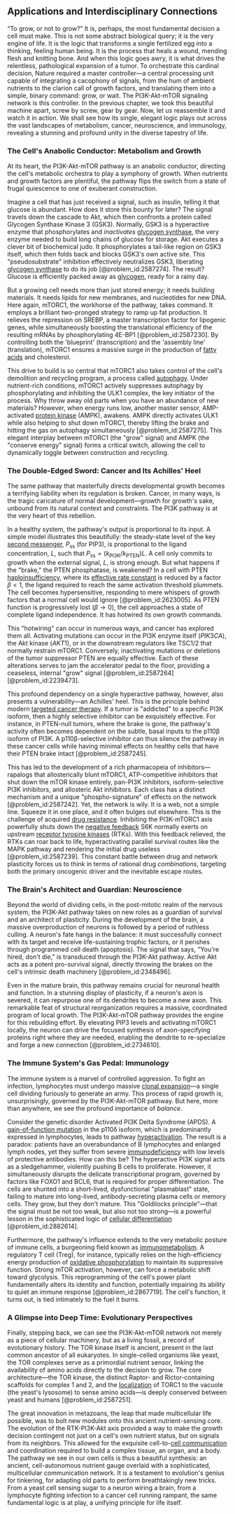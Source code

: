 ## Applications and Interdisciplinary Connections

“To grow, or not to grow?” It is, perhaps, the most fundamental decision a cell must make. This is not some abstract biological query; it is the very engine of life. It is the logic that transforms a single fertilized egg into a thinking, feeling human being. It is the process that heals a wound, mending flesh and knitting bone. And when this logic goes awry, it is what drives the relentless, pathological expansion of a tumor. To orchestrate this cardinal decision, Nature required a master controller—a central processing unit capable of integrating a cacophony of signals, from the hum of ambient nutrients to the clarion call of growth factors, and translating them into a simple, binary command: grow, or wait. The PI3K-Akt-mTOR signaling network is this controller. In the previous chapter, we took this beautiful machine apart, screw by screw, gear by gear. Now, let us reassemble it and watch it in action. We shall see how its single, elegant logic plays out across the vast landscapes of metabolism, cancer, neuroscience, and immunology, revealing a stunning and profound unity in the diverse tapestry of life.

### The Cell's Anabolic Conductor: Metabolism and Growth

At its heart, the PI3K-Akt-mTOR pathway is an anabolic conductor, directing the cell's metabolic orchestra to play a symphony of growth. When nutrients and growth factors are plentiful, the pathway flips the switch from a state of frugal quiescence to one of exuberant construction.

Imagine a cell that has just received a signal, such as insulin, telling it that glucose is abundant. How does it store this bounty for later? The signal travels down the cascade to Akt, which then confronts a protein called Glycogen Synthase Kinase 3 (GSK3). Normally, GSK3 is a hyperactive enzyme that phosphorylates and *inactivates* [glycogen synthase](@article_id:166828), the very enzyme needed to build long chains of glucose for storage. Akt executes a clever bit of biochemical judo. It phosphorylates a tail-like region on GSK3 itself, which then folds back and blocks GSK3's own active site. This "pseudosubstrate" inhibition effectively neutralizes GSK3, liberating [glycogen synthase](@article_id:166828) to do its job [@problem_id:2587274]. The result? Glucose is efficiently packed away as [glycogen](@article_id:144837), ready for a rainy day.

But a growing cell needs more than just stored energy; it needs building materials. It needs lipids for new membranes, and nucleotides for new DNA. Here again, mTORC1, the workhorse of the pathway, takes command. It employs a brilliant two-pronged strategy to ramp up fat production. It relieves the repression on SREBP, a master transcription factor for lipogenic genes, while simultaneously boosting the translational efficiency of the resulting mRNAs by phosphorylating 4E-BP1 [@problem_id:2587230]. By controlling both the 'blueprint' (transcription) and the 'assembly line' (translation), mTORC1 ensures a massive surge in the production of [fatty acids](@article_id:144920) and cholesterol.

This drive to build is so central that mTORC1 also takes control of the cell's demolition and recycling program, a process called [autophagy](@article_id:146113). Under nutrient-rich conditions, mTORC1 actively suppresses autophagy by phosphorylating and inhibiting the ULK1 complex, the key initiator of the process. Why throw away old parts when you have an abundance of new materials? However, when energy runs low, another master sensor, AMP-activated [protein kinase](@article_id:146357) (AMPK), awakens. AMPK directly activates ULK1 while also helping to shut down mTORC1, thereby lifting the brake and hitting the gas on autophagy simultaneously [@problem_id:2587275]. This elegant interplay between mTORC1 (the "grow" signal) and AMPK (the "conserve energy" signal) forms a critical switch, allowing the cell to dynamically toggle between construction and recycling.

### The Double-Edged Sword: Cancer and Its Achilles' Heel

The same pathway that masterfully directs developmental growth becomes a terrifying liability when its regulation is broken. Cancer, in many ways, is the tragic caricature of normal development—growth for growth's sake, unbound from its natural context and constraints. The PI3K pathway is at the very heart of this rebellion.

In a healthy system, the pathway's output is proportional to its input. A simple model illustrates this beautifully: the steady-state level of the key [second messenger](@article_id:149044), $P_{\mathrm{ss}}$ (for PIP3), is proportional to the ligand concentration, $L$, such that $P_{\mathrm{ss}} = (k_{\mathrm{PI3K}} / k_{\mathrm{PTEN}}) L$. A cell only commits to growth when the external signal, $L$, is strong enough. But what happens if the "brake," the PTEN phosphatase, is weakened? In a cell with PTEN [haploinsufficiency](@article_id:148627), where its [effective rate constant](@article_id:202018) is reduced by a factor $\beta < 1$, the ligand required to reach the same activation threshold plummets. The cell becomes hypersensitive, responding to mere whispers of growth factors that a normal cell would ignore [@problem_id:2623005]. As PTEN function is progressively lost ($\beta \to 0$), the cell approaches a state of complete ligand independence. It has hotwired its own growth commands.

This "hotwiring" can occur in numerous ways, and cancer has explored them all. Activating mutations can occur in the PI3K enzyme itself ($PIK3CA$), the Akt kinase ($AKT1$), or in the downstream regulators like TSC1/2 that normally restrain mTORC1. Conversely, inactivating mutations or deletions of the tumor suppressor PTEN are equally effective. Each of these alterations serves to jam the accelerator pedal to the floor, providing a ceaseless, internal "grow" signal [@problem_id:2587264] [@problem_id:2239473].

This profound dependency on a single hyperactive pathway, however, also presents a vulnerability—an Achilles' heel. This is the principle behind modern [targeted cancer therapy](@article_id:145766). If a tumor is "addicted" to a specific PI3K isoform, then a highly selective inhibitor can be exquisitely effective. For instance, in PTEN-null tumors, where the brake is gone, the pathway's activity often becomes dependent on the subtle, basal inputs to the p110β isoform of PI3K. A p110β-selective inhibitor can thus silence the pathway in these cancer cells while having minimal effects on healthy cells that have their PTEN brake intact [@problem_id:2587245].

This has led to the development of a rich pharmacopeia of inhibitors—rapalogs that allosterically blunt mTORC1, ATP-competitive inhibitors that shut down the mTOR kinase entirely, pan-PI3K inhibitors, isoform-selective PI3K inhibitors, and allosteric Akt inhibitors. Each class has a distinct mechanism and a unique "phospho-signature" of effects on the network [@problem_id:2587242]. Yet, the network is wily. It is a web, not a simple line. Squeeze it in one place, and it often bulges out elsewhere. This is the challenge of acquired [drug resistance](@article_id:261365). Inhibiting the PI3K-mTORC1 axis powerfully shuts down the [negative feedback](@article_id:138125) S6K normally exerts on upstream [receptor tyrosine kinases](@article_id:137347) (RTKs). With this feedback relieved, the RTKs can roar back to life, hyperactivating parallel survival routes like the MAPK pathway and rendering the initial drug useless [@problem_id:2587239]. This constant battle between drug and network plasticity forces us to think in terms of rational drug *combinations*, targeting both the primary oncogenic driver and the inevitable escape routes.

### The Brain's Architect and Guardian: Neuroscience

Beyond the world of dividing cells, in the post-mitotic realm of the nervous system, the PI3K-Akt pathway takes on new roles as a guardian of survival and an architect of plasticity. During the development of the brain, a massive overproduction of neurons is followed by a period of ruthless culling. A neuron's fate hangs in the balance: it must successfully connect with its target and receive life-sustaining trophic factors, or it perishes through programmed cell death (apoptosis). The signal that says, "You're hired, don't die," is transduced through the PI3K-Akt pathway. Active Akt acts as a potent pro-survival signal, directly throwing the brakes on the cell's intrinsic death machinery [@problem_id:2348496].

Even in the mature brain, this pathway remains crucial for neuronal health and function. In a stunning display of plasticity, if a neuron's axon is severed, it can repurpose one of its dendrites to become a new axon. This remarkable feat of structural reorganization requires a massive, coordinated program of local growth. The PI3K-Akt-mTOR pathway provides the engine for this rebuilding effort. By elevating PIP3 levels and activating mTORC1 locally, the neuron can drive the focused synthesis of axon-specifying proteins right where they are needed, enabling the dendrite to re-specialize and forge a new connection [@problem_id:2734610].

### The Immune System's Gas Pedal: Immunology

The immune system is a marvel of controlled aggression. To fight an infection, lymphocytes must undergo massive [clonal expansion](@article_id:193631)—a single cell dividing furiously to generate an army. This process of rapid growth is, unsurprisingly, governed by the PI3K-Akt-mTOR pathway. But here, more than anywhere, we see the profound importance of *balance*.

Consider the genetic disorder Activated PI3K Delta Syndrome (APDS). A [gain-of-function mutation](@article_id:142608) in the p110δ isoform, which is predominantly expressed in lymphocytes, leads to pathway [hyperactivation](@article_id:183698). The result is a paradox: patients have an overabundance of B lymphocytes and enlarged lymph nodes, yet they suffer from severe [immunodeficiency](@article_id:203828) with low levels of protective antibodies. How can this be? The hyperactive PI3K signal acts as a sledgehammer, violently pushing B cells to proliferate. However, it simultaneously disrupts the delicate transcriptional program, governed by factors like FOXO1 and BCL6, that is required for proper differentiation. The cells are shunted into a short-lived, dysfunctional "plasmablast" state, failing to mature into long-lived, antibody-secreting plasma cells or memory cells. They grow, but they don't mature. This "Goldilocks principle"—that the signal must be not too weak, but also not too strong—is a powerful lesson in the sophisticated logic of [cellular differentiation](@article_id:273150) [@problem_id:2882614].

Furthermore, the pathway's influence extends to the very metabolic posture of immune cells, a burgeoning field known as [immunometabolism](@article_id:155432). A regulatory T cell (Treg), for instance, typically relies on the high-efficiency energy production of [oxidative phosphorylation](@article_id:139967) to maintain its suppressive function. Strong mTOR activation, however, can force a metabolic shift toward glycolysis. This reprogramming of the cell's power plant fundamentally alters its identity and function, potentially impairing its ability to quiet an immune response [@problem_id:2867719]. The cell's function, it turns out, is tied intimately to the fuel it burns.

### A Glimpse into Deep Time: Evolutionary Perspectives

Finally, stepping back, we can see the PI3K-Akt-mTOR network not merely as a piece of cellular machinery, but as a living fossil, a record of evolutionary history. The TOR kinase itself is ancient, present in the last common ancestor of all eukaryotes. In single-celled organisms like yeast, the TOR complexes serve as a primordial nutrient sensor, linking the availability of amino acids directly to the decision to grow. The core architecture—the TOR kinase, the distinct Raptor- and Rictor-containing scaffolds for complex 1 and 2, and the [localization](@article_id:146840) of TORC1 to the vacuole (the yeast's lysosome) to sense amino acids—is deeply conserved between yeast and humans [@problem_id:2587251].

The great innovation in metazoans, the leap that made multicellular life possible, was to bolt new modules onto this ancient nutrient-sensing core. The evolution of the RTK-PI3K-Akt axis provided a way to make the growth decision contingent not just on a cell's own nutrient status, but on signals from its neighbors. This allowed for the exquisite cell-to-[cell communication](@article_id:137676) and coordination required to build a complex tissue, an organ, and a body. The pathway we see in our own cells is thus a beautiful synthesis: an ancient, cell-autonomous nutrient gauge overlaid with a sophisticated, multicellular communication network. It is a testament to evolution's genius for tinkering, for adapting old parts to perform breathtakingly new tricks. From a yeast cell sensing sugar to a neuron wiring a brain, from a lymphocyte fighting infection to a cancer cell running rampant, the same fundamental logic is at play, a unifying principle for life itself.